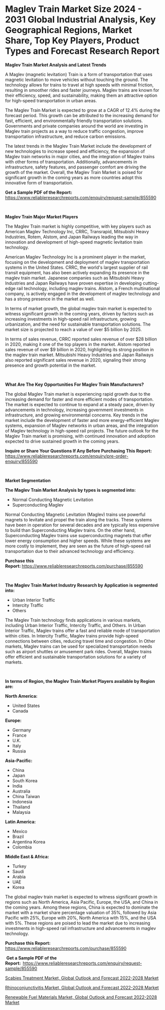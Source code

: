 <p><h1>Maglev Train Market Size 2024 - 2031 Global Industrial Analysis, Key Geographical Regions, Market Share, Top Key Players, Product Types and Forecast Research Report</h1></p><p><strong>Maglev Train Market Analysis and Latest Trends</strong></p>
<p><p>A Maglev (magnetic levitation) Train is a form of transportation that uses magnetic levitation to move vehicles without touching the ground. The technology allows for trains to travel at high speeds with minimal friction, resulting in smoother rides and faster journeys. Maglev trains are known for their efficiency, speed, and sustainability, making them an attractive option for high-speed transportation in urban areas.</p><p>The Maglev Train Market is expected to grow at a CAGR of 12.4% during the forecast period. This growth can be attributed to the increasing demand for fast, efficient, and environmentally friendly transportation solutions. Governments and private companies around the world are investing in Maglev train projects as a way to reduce traffic congestion, improve transportation infrastructure, and reduce carbon emissions.</p><p>The latest trends in the Maglev Train Market include the development of new technologies to increase speed and efficiency, the expansion of Maglev train networks in major cities, and the integration of Maglev trains with other forms of transportation. Additionally, advancements in infrastructure, safety features, and passenger comfort are driving the growth of the market. Overall, the Maglev Train Market is poised for significant growth in the coming years as more countries adopt this innovative form of transportation.</p></p>
<p><strong>Get a Sample PDF of the Report:&nbsp;</strong> <a href="https://www.reliableresearchreports.com/enquiry/request-sample/855590">https://www.reliableresearchreports.com/enquiry/request-sample/855590</a></p>
<p>&nbsp;</p>
<p><strong>Maglev Train Major Market Players</strong></p>
<p><p>The Maglev Train market is highly competitive, with key players such as American Maglev Technology Inc, CRRC, Transrapid, Mitsubishi Heavy Industries, Rotem, Alstom, and Japan Railways leading the way in innovation and development of high-speed magnetic levitation train technology. </p><p>American Maglev Technology Inc is a prominent player in the market, focusing on the development and deployment of maglev transportation systems in the United States. CRRC, the world's largest supplier of rail transit equipment, has also been actively expanding its presence in the maglev train market. Japanese companies such as Mitsubishi Heavy Industries and Japan Railways have proven expertise in developing cutting-edge rail technology, including maglev trains. Alstom, a French multinational company, is actively engaged in the development of maglev technology and has a strong presence in the market as well.</p><p>In terms of market growth, the global maglev train market is expected to witness significant growth in the coming years, driven by factors such as increasing investments in high-speed rail infrastructure, growing urbanization, and the need for sustainable transportation solutions. The market size is projected to reach a value of over $5 billion by 2025.</p><p>In terms of sales revenue, CRRC reported sales revenue of over $28 billion in 2020, making it one of the top players in the market. Alstom reported sales revenue of over $9 billion in 2020, highlighting its strong position in the maglev train market. Mitsubishi Heavy Industries and Japan Railways also reported significant sales revenue in 2020, signaling their strong presence and growth potential in the market.</p></p>
<p>&nbsp;</p>
<p><strong>What Are The Key Opportunities For Maglev Train Manufacturers?</strong></p>
<p><p>The global Maglev Train market is experiencing rapid growth due to the increasing demand for faster and more efficient modes of transportation. The market is expected to continue to expand at a steady pace, driven by advancements in technology, increasing government investments in infrastructure, and growing environmental concerns. Key trends in the market include the development of faster and more energy-efficient Maglev systems, expansion of Maglev networks in urban areas, and the integration of Maglev technology in high-speed rail projects. The future outlook for the Maglev Train market is promising, with continued innovation and adoption expected to drive sustained growth in the coming years.</p></p>
<p><strong>Inquire or Share Your Questions If Any Before Purchasing This Report:</strong> <a href="https://www.reliableresearchreports.com/enquiry/pre-order-enquiry/855590">https://www.reliableresearchreports.com/enquiry/pre-order-enquiry/855590</a></p>
<p>&nbsp;</p>
<p><strong>Market Segmentation</strong></p>
<p><strong>The Maglev Train Market Analysis by types is segmented into:</strong></p>
<p><ul><li>Normal Conducting Magnetic Levitation</li><li>Superconducting Maglev</li></ul></p>
<p><p>Normal Conducting Magnetic Levitation (Maglev) trains use powerful magnets to levitate and propel the train along the tracks. These systems have been in operation for several decades and are typically less expensive to build than Superconducting Maglev trains. On the other hand, Superconducting Maglev trains use superconducting magnets that offer lower energy consumption and higher speeds. While these systems are more costly to implement, they are seen as the future of high-speed rail transportation due to their advanced technology and efficiency.</p></p>
<p><strong>Purchase this Report:&nbsp;</strong><a href="https://www.reliableresearchreports.com/purchase/855590">https://www.reliableresearchreports.com/purchase/855590</a></p>
<p>&nbsp;</p>
<p><strong>The Maglev Train Market Industry Research by Application is segmented into:</strong></p>
<p><ul><li>Urban Interior Traffic</li><li>Intercity Traffic</li><li>Others</li></ul></p>
<p><p>The Maglev Train technology finds applications in various markets, including Urban Interior Traffic, Intercity Traffic, and Others. In Urban Interior Traffic, Maglev trains offer a fast and reliable mode of transportation within cities. In Intercity Traffic, Maglev trains provide high-speed connections between cities, reducing travel time and congestion. In Other markets, Maglev trains can be used for specialized transportation needs such as airport shuttles or amusement park rides. Overall, Maglev trains offer efficient and sustainable transportation solutions for a variety of markets.</p></p>
<p>&nbsp;</p>
<p><strong>In terms of Region, the Maglev Train Market Players available by Region are:</strong></p>
<p>
    <p> <strong> North America: </strong>
        <ul>
            <li>United States</li>
            <li>Canada</li>
        </ul>
        </p> 
    <p> <strong> Europe: </strong>
        <ul>
            <li>Germany</li>
            <li>France</li>
            <li>U.K.</li>
            <li>Italy</li>
            <li>Russia</li>
        </ul>
        </p> 
    <p> <strong> Asia-Pacific: </strong>
        <ul>
            <li>China</li>
            <li>Japan</li>
            <li>South Korea</li>
            <li>India</li>
            <li>Australia</li>
            <li>China Taiwan</li>
            <li>Indonesia</li>
            <li>Thailand</li>
            <li>Malaysia</li>
        </ul>
        </p> 
    <p> <strong> Latin America: </strong>
        <ul>
            <li>Mexico</li>
            <li>Brazil</li>
            <li>Argentina Korea</li>
            <li>Colombia</li>
        </ul>
        </p> 
    <p> <strong> Middle East & Africa: </strong>
        <ul>
            <li>Turkey</li>
            <li>Saudi</li>
            <li>Arabia</li>
            <li>UAE</li>
            <li>Korea</li>
        </ul>
    </p>
    </p>
<p><p>The global maglev train market is expected to witness significant growth in regions such as North America, Asia Pacific, Europe, the USA, and China in the coming years. Among these regions, China is expected to dominate the market with a market share percentage valuation of 35%, followed by Asia Pacific with 25%, Europe with 20%, North America with 15%, and the USA with 5%. These regions are poised to lead the market due to increasing investments in high-speed rail infrastructure and advancements in maglev technology.</p></p>
<p><strong>Purchase this Report: </strong><a href="https://www.reliableresearchreports.com/purchase/855590">https://www.reliableresearchreports.com/purchase/855590</a></p>
<p>&nbsp;<strong>Get a Sample PDF of the Report:&nbsp;&nbsp;</strong><a href="https://www.reliableresearchreports.com/enquiry/request-sample/855590">https://www.reliableresearchreports.com/enquiry/request-sample/855590</a></p>
<p><strong></strong></p>
<p><p><a href="https://view.publitas.com/reportprime-1/scabies-treatment-market-global-outlook-and-forecast-2022-2028-market-size-market-share-and-global-market-analysis-report-2023-2030/">Scabies Treatment Market, Global Outlook and Forecast 2022-2028 Market</a></p><p><a href="https://view.publitas.com/reportprime-1/rhinoconjunctivitis-market-global-outlook-and-forecast-2022-2028-market-challenges-opportunities-and-growth-drivers-and-major-market-players-forecasted-for-period-from-2023-2030/">Rhinoconjunctivitis Market, Global Outlook and Forecast 2022-2028 Market</a></p><p><a href="https://view.publitas.com/reportprime-1/renewable-fuel-materials-market-global-outlook-and-forecast-2022-2028-market-size-growth-and-forecast-from-2023-2030/">Renewable Fuel Materials Market, Global Outlook and Forecast 2022-2028 Market</a></p></p>